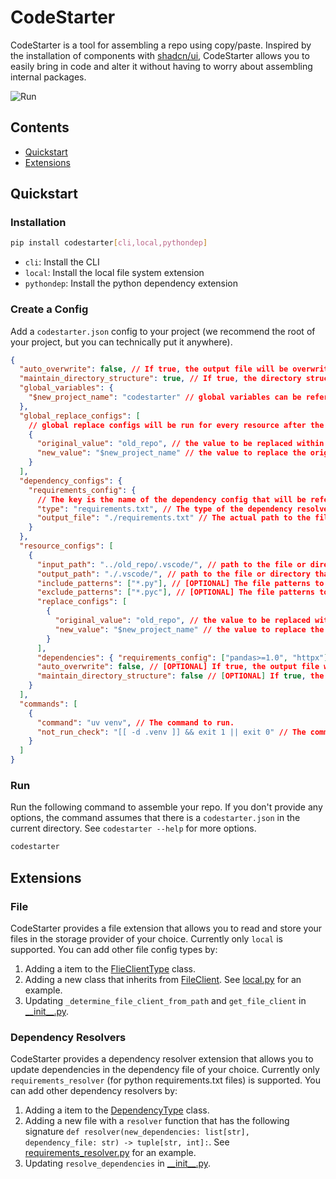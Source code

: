 # CodeStarter

CodeStarter is a tool for assembling a repo using copy/paste. Inspired by the installation of components with [shadcn/ui](https://ui.shadcn.com/), CodeStarter allows you to easily bring in code and alter it without having to worry about assembling internal packages.

![Run](./images/run.gif)

## Contents

- [Quickstart](#quickstart)
- [Extensions](#extensions)

## Quickstart

### Installation

```bash
pip install codestarter[cli,local,pythondep]
```

- `cli`: Install the CLI
- `local`: Install the local file system extension
- `pythondep`: Install the python dependency extension

### Create a Config

Add a `codestarter.json` config to your project (we recommend the root of your project, but you can technically put it anywhere).

```json
{
  "auto_overwrite": false, // If true, the output file will be overwritten if it already exists. If false, the system will not overwrite the existing file. This can be overridden by the auto_overwrite flag in the resource_configs. Default is False
  "maintain_directory_structure": true, // If true, the directory structure from the input path will be maintained. If false, the directory structure will be flattened and only the filenames will be used. Default is True
  "global_variables": {
    "$new_project_name": "codestarter" // global variables can be referenced within the resource_configs. The key must start with $.
  },
  "global_replace_configs": [
    // global replace configs will be run for every resource after the resource_configs.
    {
      "original_value": "old_repo", // the value to be replaced within the file, can reference global variables.
      "new_value": "$new_project_name" // the value to replace the original value with, can reference global variables.
    }
  ],
  "dependency_configs": {
    "requirements_config": {
      // The key is the name of the dependency config that will be referenced in the resource_configs.
      "type": "requirements.txt", // The type of the dependency resolver.
      "output_file": "./requirements.txt" // The actual path to the file that contains the dependency
    }
  },
  "resource_configs": [
    {
      "input_path": "../old_repo/.vscode/", // path to the file or directory that will be copied. if it's a directory, the entire directory will be copied.
      "output_path": "./.vscode/", // path to the file or directory that the input will be copied to. If it's a directory, the input filenames will be used
      "include_patterns": ["*.py"], // [OPTIONAL] The file patterns to include. If not provided, all files will be included.
      "exclude_patterns": ["*.pyc"], // [OPTIONAL] The file patterns to exclude. If not provided, no files will be excluded.
      "replace_configs": [
        {
          "original_value": "old_repo", // the value to be replaced within the file, can reference global variables.
          "new_value": "$new_project_name" // the value to replace the original value with, can reference global variables.
        }
      ],
      "dependencies": { "requirements_config": ["pandas>=1.0", "httpx"] }, // The dependencies to be installed. The key is the name of the dependency config that will be referenced in the resource_configs.
      "auto_overwrite": false, // [OPTIONAL] If true, the output file will be overwritten if it already exists. If false, the system will prompt or skip the overwrite. If not provided, the value of "auto_overwrite" at the top level will be used.
      "maintain_directory_structure": false // [OPTIONAL] If true, the directory structure from the input path will be maintained. If false, the directory structure will be flattened and only the filenames will be used. If not provided, the value of "maintain_directory_structure" at the top level will be used.
    }
  ],
  "commands": [
    {
      "command": "uv venv", // The command to run.
      "not_run_check": "[[ -d .venv ]] && exit 1 || exit 0" // The command to run to check if the command should be run. If the command returns 0, the command will be run. If the command returns any other value, the command will not be run.
    }
  ]
}
```

### Run

Run the following command to assemble your repo. If you don't provide any options, the command assumes that there is a `codestarter.json` in the current directory. See `codestarter --help` for more options.

```bash
codestarter
```

## Extensions

### File

CodeStarter provides a file extension that allows you to read and store your files in the storage provider of your choice. Currently only `local` is supported. You can add other file config types by:

1. Adding a item to the [FlieClientType](./src/codestarter/file/utils.py#L126) class.
1. Adding a new class that inherits from [FileClient](./src/codestarter/file/utils.py#L45). See [local.py](./src/codestarter/file/local.py) for an example.
1. Updating `_determine_file_client_from_path` and `get_file_client` in [\_\_init\_\_.py](./src/codestarter/file/__init__.py).

### Dependency Resolvers

CodeStarter provides a dependency resolver extension that allows you to update dependencies in the dependency file of your choice. Currently only `requirements_resolver` (for python requirements.txt files) is supported. You can add other dependency resolvers by:

1. Adding a item to the [DependencyType](./src/codestarter/dependency_resolvers/utils.py#L9) class.
1. Adding a new file with a `resolver` function that has the following signature `def resolver(new_dependencies: list[str], dependency_file: str) -> tuple[str, int]:`. See [requirements_resolver.py](./src/codestarter/dependency_resolvers/requirements_resolver.py#L22) for an example.
1. Updating `resolve_dependencies` in [\_\_init\_\_.py](./src/codestarter/dependency_resolvers/__init__.py).
